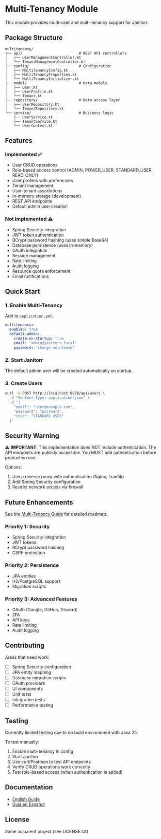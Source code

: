 # Multi-Tenancy Module

This module provides multi-user and multi-tenancy support for Janitorr.

## Package Structure

```
multitenancy/
├── api/                          # REST API controllers
│   ├── UserManagementController.kt
│   └── TenantManagementController.kt
├── config/                       # Configuration
│   ├── MultiTenancyConfig.kt
│   ├── MultiTenancyProperties.kt
│   └── MultiTenancyInitializer.kt
├── model/                        # Data models
│   ├── User.kt
│   ├── UserProfile.kt
│   └── Tenant.kt
├── repository/                   # Data access layer
│   ├── UserRepository.kt
│   └── TenantRepository.kt
└── service/                      # Business logic
    ├── UserService.kt
    ├── TenantService.kt
    └── UserContext.kt
```

## Features

### Implemented ✅
- User CRUD operations
- Role-based access control (ADMIN, POWER_USER, STANDARD_USER, READ_ONLY)
- User profiles with preferences
- Tenant management
- User-tenant associations
- In-memory storage (development)
- REST API endpoints
- Default admin user creation

### Not Implemented ⚠️
- Spring Security integration
- JWT token authentication
- BCrypt password hashing (uses simple Base64)
- Database persistence (uses in-memory)
- OAuth integration
- Session management
- Rate limiting
- Audit logging
- Resource quota enforcement
- Email notifications

## Quick Start

### 1. Enable Multi-Tenancy

Add to `application.yml`:

```yaml
multitenancy:
  enabled: true
  default-admin:
    create-on-startup: true
    email: "admin@janitorr.local"
    password: "change-me-please"
```

### 2. Start Janitorr

The default admin user will be created automatically on startup.

### 3. Create Users

```bash
curl -X POST http://localhost:8978/api/users \
  -H "Content-Type: application/json" \
  -d '{
    "email": "user@example.com",
    "password": "password",
    "role": "STANDARD_USER"
  }'
```

## Security Warning

⚠️ **IMPORTANT**: This implementation does NOT include authentication. The API endpoints are publicly accessible. You MUST add authentication before production use.

Options:
1. Use a reverse proxy with authentication (Nginx, Traefik)
2. Add Spring Security configuration
3. Restrict network access via firewall

## Future Enhancements

See the [Multi-Tenancy Guide](../../../docs/wiki/en/Multi-Tenancy-Guide.md) for detailed roadmap.

### Priority 1: Security
- Spring Security integration
- JWT tokens
- BCrypt password hashing
- CSRF protection

### Priority 2: Persistence
- JPA entities
- H2/PostgreSQL support
- Migration scripts

### Priority 3: Advanced Features
- OAuth (Google, GitHub, Discord)
- 2FA
- API keys
- Rate limiting
- Audit logging

## Contributing

Areas that need work:
- [ ] Spring Security configuration
- [ ] JPA entity mapping
- [ ] Database migration scripts
- [ ] OAuth providers
- [ ] UI components
- [ ] Unit tests
- [ ] Integration tests
- [ ] Performance testing

## Testing

Currently limited testing due to no build environment with Java 25.

To test manually:
1. Enable multi-tenancy in config
2. Start Janitorr
3. Use curl/Postman to test API endpoints
4. Verify CRUD operations work correctly
5. Test role-based access (when authentication is added)

## Documentation

- [English Guide](../../../docs/wiki/en/Multi-Tenancy-Guide.md)
- [Guía en Español](../../../docs/wiki/es/Guia-Multi-Tenancy.md)

## License

Same as parent project (see LICENSE.txt)
